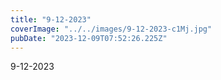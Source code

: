 ```yaml
---
title: "9-12-2023"
coverImage: "../../images/9-12-2023-c1Mj.jpg"
pubDate: "2023-12-09T07:52:26.225Z"
---
```


9-12-2023
